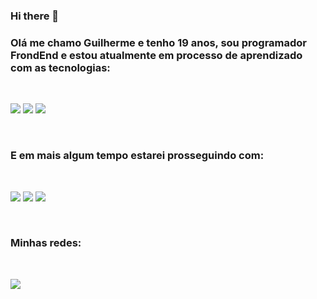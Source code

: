 ### Hi there 👋

  <h3>Olá me chamo Guilherme e tenho 19 anos, sou programador FrondEnd e estou atualmente em processo de aprendizado com as tecnologias:</h3>
<br>
  <p><a><img src="https://img.shields.io/badge/HTML5-E34F26?style=for-the-badge&logo=html5&logoColor=white"/><a> <a><img src="https://img.shields.io/badge/CSS3-1572B6?style=for-the-badge&logo=css3&logoColor=white"/><a> <a></a><img src="https://img.shields.io/badge/JavaScript-F7DF1E?style=for-the-badge&logo=javascript&logoColor=black"/><a></p>
<br>
  <h3>E em mais algum tempo estarei prosseguindo com:</h3>
<br>
  <p><a><img src="https://img.shields.io/badge/Node.js-43853D?style=for-the-badge&logo=node.js&logoColor=white"/><a> <a><img src="https://img.shields.io/badge/React-20232A?style=for-the-badge&logo=react&logoColor=61DAFB"/<a> <a><img src="https://img.shields.io/badge/TypeScript-007ACC?style=for-the-badge&logo=typescript&logoColor=white"/><a></p>
<br>
  <h3>Minhas redes:</h3>
<br>
  <p><a href="https://www.instagram.com/gui.o.r/"><img src="https://img.shields.io/badge/Instagram-E4405F?style=for-the-badge&logo=instagram&logoColor=white"/><a></p>

